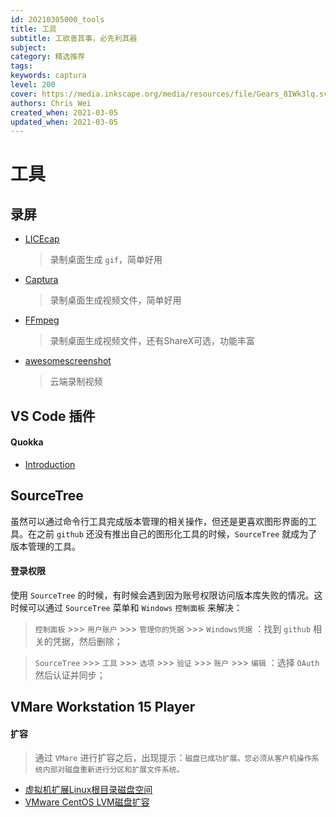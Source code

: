 ```yaml
---
id: 20210305000_tools
title: 工具
subtitle: 工欲善其事，必先利其器
subject: 
category: 精选推荐
tags: 
keywords: captura
level: 200
cover: https://media.inkscape.org/media/resources/file/Gears_8IWk3lq.svg
authors: Chris Wei
created_when: 2021-03-05
updated_when: 2021-03-05
---
```


# 工具

## 录屏

- [LICEcap](https://www.cockos.com/licecap/)
    > 录制桌面生成 `gif`，简单好用
- [Captura](https://mathewsachin.github.io/Captura/)
    > 录制桌面生成视频文件，简单好用
- [FFmpeg](https://github.com/ShareX/FFmpeg/releases)
    > 录制桌面生成视频文件，还有ShareX可选，功能丰富
- [awesomescreenshot](https://www.awesomescreenshot.com/pricing?from=homePage)
    > 云端录制视频

## VS Code 插件

#### Quokka

- [Introduction](watch?v=f_sEWa5hA0Q)

## SourceTree

虽然可以通过命令行工具完成版本管理的相关操作，但还是更喜欢图形界面的工具。在之前 `github` 还没有推出自己的图形化工具的时候，`SourceTree` 就成为了版本管理的工具。

#### 登录权限

使用 `SourceTree` 的时候，有时候会遇到因为账号权限访问版本库失败的情况。这时候可以通过 `SourceTree` 菜单和 `Windows` `控制面板` 来解决：

> `控制面板` >>> `用户账户` >>> `管理你的凭据` >>> `Windows凭据` ：找到 `github` 相关的凭据，然后删除；

> `SourceTree` >>> `工具` >>> `选项` >>> `验证` >>> `账户` >>> `编辑` ：选择 `OAuth` 然后认证并同步；

## VMare Workstation 15 Player

#### 扩容

> 通过 `VMare` 进行扩容之后，出现提示：`磁盘已成功扩展。您必须从客户机操作系统内部对磁盘重新进行分区和扩展文件系统。`

- [虚拟机扩展Linux根目录磁盘空间](https://www.cnblogs.com/wei9593/p/11810941.html)
- [VMware CentOS LVM磁盘扩容](https://www.cnblogs.com/jamesf/p/4751481.html)
